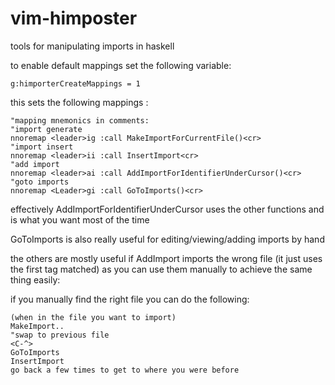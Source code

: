 # vim-himposter
tools for manipulating imports in haskell

to enable default mappings set the following variable:

```g:himporterCreateMappings = 1```

this sets the following mappings :

```
"mapping mnemonics in comments:
"import generate
nnoremap <leader>ig :call MakeImportForCurrentFile()<cr>
"import insert
nnoremap <leader>ii :call InsertImport<cr>
"add import 
nnoremap <leader>ai :call AddImportForIdentifierUnderCursor()<cr>
"goto imports
nnoremap <Leader>gi :call GoToImports()<cr>
```

effectively AddImportForIdentifierUnderCursor uses the other functions and is what you want most of the time

GoToImports is also really useful for editing/viewing/adding imports by hand

the others are mostly useful if AddImport imports the wrong file (it just uses the first tag matched) 
as you can use them manually to achieve the same thing easily:

if you manually find the right file you can do the following:

```
(when in the file you want to import)
MakeImport..
"swap to previous file
<C-^>
GoToImports
InsertImport
go back a few times to get to where you were before
```

